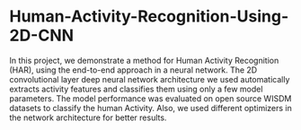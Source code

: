 # Human-Activity-Recognition-Using-2D-CNN
In this project, we demonstrate a method for Human Activity Recognition (HAR), using the end-to-end approach in a neural network. The 2D convolutional layer deep neural network architecture we used automatically extracts activity features and classifies them using only a few model parameters. The model performance was evaluated on open source WISDM datasets to classify the human Activity. Also, we used different optimizers in the network architecture for better results. 

